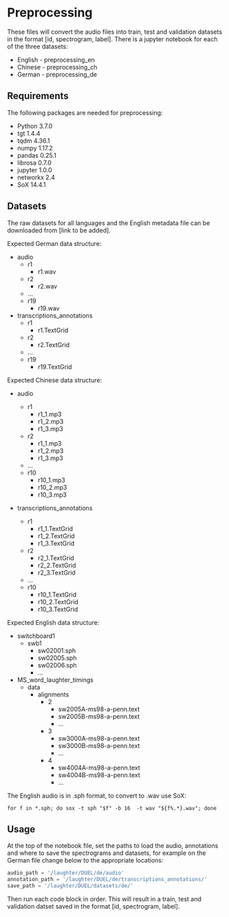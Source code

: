 # Preprocessing
These files will convert the audio files into train, test and validation datasets in the format [id, spectrogram, label]. There is a jupyter notebook for each of the three datasets:
* English - preprocessing_en
* Chinese - preprocessing_ch
* German - preprocessing_de

## Requirements
The following packages are needed for preprocessing:
* Python 3.7.0
* tgt 1.4.4
* tqdm 4.36.1
* numpy 1.17.2
* pandas 0.25.1
* librosa 0.7.0
* jupyter 1.0.0
* networkx 2.4
* SoX 14.4.1

## Datasets
The raw datasets for all languages and the English metadata file can be downloaded from [link to be added].

Expected German data structure:

* audio
  * r1
    * r1.wav
  * r2
    * r2.wav
  * ...
  * r19
    * r19.wav
* transcriptions_annotations
  * r1
    * r1.TextGrid
  * r2
    * r2.TextGrid
  * ...
  * r19
    * r19.TextGrid

Expected Chinese data structure:

* audio
  * r1
    * r1_1.mp3
    * r1_2.mp3
    * r1_3.mp3
  * r2
    * r1_1.mp3
    * r1_2.mp3
    * r1_3.mp3
  * ...
  * r10
    * r10_1.mp3
    * r10_2.mp3
    * r10_3.mp3

* transcriptions_annotations
  * r1
    * r1_1.TextGrid
    * r1_2.TextGrid
    * r1_3.TextGrid
  * r2
    * r2_1.TextGrid
    * r2_2.TextGrid
    * r2_3.TextGrid
  * ...
  * r10
    * r10_1.TextGrid
    * r10_2.TextGrid
    * r10_3.TextGrid

Expected English data structure:

* switchboard1
  * swb1
    * sw02001.sph
    * sw02005.sph
    * sw02006.sph
    * …
* MS_word_laughter_timings
  * data
    * alignments
      * 2
        * sw2005A-ms98-a-penn.text
        * sw2005B-ms98-a-penn.text
        * ...
      * 3
        * sw3000A-ms98-a-penn.text
        * sw3000B-ms98-a-penn.text
        * ...
      * 4
        * sw4004A-ms98-a-penn.text
        * sw4004B-ms98-a-penn.text
        * ...

The English audio is in .sph format, to convert to .wav use SoX:

```shell
for f in *.sph; do sox -t sph "$f" -b 16  -t wav "${f%.*}.wav"; done
```
## Usage
At the top of the notebook file, set the paths to load the audio, annotations and where to save the spectrograms and datasets, for example on the German file change below to the appropriate locations:

```python
audio_path = '/laughter/DUEL/de/audio'
annotation_path = '/laughter/DUEL/de/transcriptions_annotations/'
save_path = '/laughter/DUEL/datasets/de/'
```
Then run each code block in order. This will result in a train, test and validation datset saved in the format [id, spectrogram, label].
